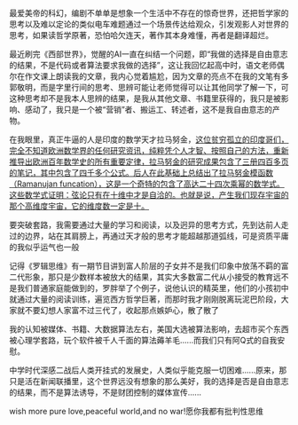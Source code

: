 最爱美帝的科幻，编剧不单单是想象一个生活中不存在的惊奇世界，还把哲学家的思考以及难以定论的类似电车难题通过一个场景传达给观众，引发观影人对世界的思考，如果读哲学原著，恐怕哈欠连天，著作其本身难懂，再者是翻译超烂。

最近刷完《西部世界》，觉醒的AI一直在纠结一个问题，即“我做的选择是自由意志的结果，不是代码或者算法要求我做的选择”，这让我回忆起高中时，语文老师偶尔在作文课上朗读我的文章，我内心觉着尴尬，因为文章的亮点不在我的文笔有多郭敬明，而是字里行间的思考、思辨可能让老师觉得可以让其他同学了解一下，可这种思考却不是我本人思辨的结果，是我从其他文章、书籍里获得的，我只是被影响、感动了，我只是一个被“营销”者、搬运工、转述者，这不是我自由意志的产物。

在我眼里，真正牛逼的人是印度的数学天才拉马努金，[这位贫穷孤立的印度哥们，完全不知道欧洲数学界的任何研究资讯，纯粹凭个人才智、按照自己的方法，重新推导出欧洲百年数学史的所有重要定律，拉马努金的研究成果包含了三册四百多页的笔记，其中包含了四千多个公式。后人在此基础上总结出了拉马努金模函数（Ramanujan funcation），这是一个奇特的包含了高达二十四次乘幂的数学式。这些数学式证明：弦论只有在十维中才是自洽的。也就是说，产生我们现存宇宙的那个高维度宇宙，它的维度数一定是十。](https://mp.weixin.qq.com/s?__biz=MjM5MDE3OTk2Ng==&mid=2657440247&idx=1&sn=888a31a22cb30cb5a0c79e754598f3e8&chksm=bdd946e68aaecff034d704e268221953d08a807d9b371e0040e9d82a2ac0371076fec36d4257&mpshare=1&scene=1&srcid=0723SnHSwP0XA8zYnYt5PWN3#rd)

要突破套路，我需要通过大量的学习和阅读，以及迥异的思考方式，先到达前人走过的边界，站在其肩膀上，再通过天才般的思考才能超越那道弧线，可是资质平庸的我似乎运气也一般

记得《罗辑思维》有一期节目讲到富人阶层的子女并不是我们印象中放荡不羁的富二代形象，那只是少数样本被放大的结果，其实大多数富二代从小接受的教育远不是我们普通家庭能做到的，罗胖举了个例子，说他认识的精英里，他们的小孩初中就通过大量的阅读训练，遍览西方哲学巨著，而那时我才刚刚脱离玩泥巴阶段，大家就不要幻想人家富不过三代了，收起那点嫉妒心，散了散了

我的认知被媒体、书籍、大数据算法左右，美国大选被算法影响，去超市买个东西被心理学套路，玩个软件被千人千面的算法薅羊毛......而我们只有阿Q式的自我安慰。

中学时代深感二战后人类开挂式的发展史，人类似乎能克服一切困难......原来，那只是活在新闻联播里，这个世界远没有想象的那么美好，我的选择是否是自由意志的结果，而不是算法诱导，不是财团控制的媒体宣传......

wish more pure love,peaceful world,and no war!愿你我都有批判性思维
